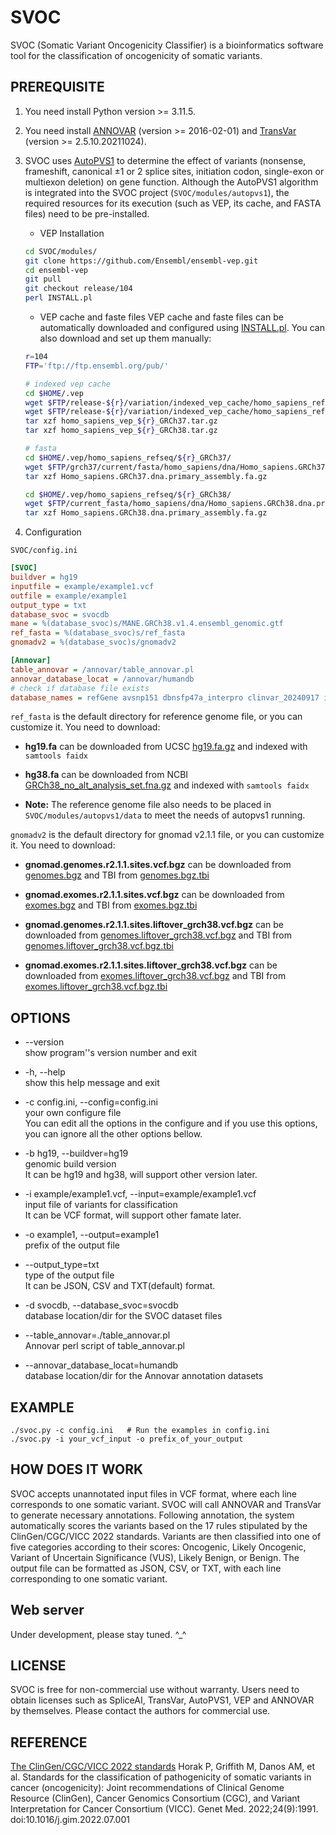 # SVOC
SVOC (Somatic Variant Oncogenicity Classifier) is a bioinformatics software tool for the classification of oncogenicity of somatic variants.

## PREREQUISITE

1. You need install Python version >= 3.11.5.
2. You need install [ANNOVAR](http://annovar.openbioinformatics.org/en/latest/) (version >= 2016-02-01) and [TransVar](https://github.com/zwdzwd/transvar) (version >= 2.5.10.20211024).
3. SVOC uses [AutoPVS1](https://github.com/JiguangPeng/autopvs1) to determine the effect of variants (nonsense, frameshift, canonical ±1 or 2 splice sites, initiation codon, single-exon or multiexon deletion) on gene function. Although the AutoPVS1 algorithm is integrated into the SVOC project (`SVOC/modules/autopvs1`), the required resources for its execution (such as VEP, its cache, and FASTA files) need to be pre-installed.

    - VEP Installation
    ```bash
    cd SVOC/modules/
    git clone https://github.com/Ensembl/ensembl-vep.git
    cd ensembl-vep
    git pull
    git checkout release/104
    perl INSTALL.pl
    ```

    - VEP cache and faste files
    VEP cache and faste files can be automatically downloaded and configured using [INSTALL.pl](https://www.ensembl.org/info/docs/tools/vep/script/vep_download.html#installer). You can also download and set up them manually:

    ```bash
    r=104
    FTP='ftp://ftp.ensembl.org/pub/'

    # indexed vep cache
    cd $HOME/.vep
    wget $FTP/release-${r}/variation/indexed_vep_cache/homo_sapiens_refseq_vep_${r}_GRCh38.tar.gz
    wget $FTP/release-${r}/variation/indexed_vep_cache/homo_sapiens_refseq_vep_${r}_GRCh37.tar.gz
    tar xzf homo_sapiens_vep_${r}_GRCh37.tar.gz
    tar xzf homo_sapiens_vep_${r}_GRCh38.tar.gz

    # fasta
    cd $HOME/.vep/homo_sapiens_refseq/${r}_GRCh37/
    wget $FTP/grch37/current/fasta/homo_sapiens/dna/Homo_sapiens.GRCh37.dna.primary_assembly.fa.gz
    tar xzf Homo_sapiens.GRCh37.dna.primary_assembly.fa.gz

    cd $HOME/.vep/homo_sapiens_refseq/${r}_GRCh38/
    wget $FTP/current_fasta/homo_sapiens/dna/Homo_sapiens.GRCh38.dna.primary_assembly.fa.gz
    tar xzf Homo_sapiens.GRCh38.dna.primary_assembly.fa.gz
    ```
4. Configuration

`SVOC/config.ini`

```ini
[SVOC]
buildver = hg19 
inputfile = example/example1.vcf
outfile = example/example1
output_type = txt
database_svoc = svocdb 
mane = %(database_svoc)s/MANE.GRCh38.v1.4.ensembl_genomic.gtf
ref_fasta = %(database_svoc)s/ref_fasta
gnomadv2 = %(database_svoc)s/gnomadv2

[Annovar]
table_annovar = /annovar/table_annovar.pl
annovar_database_locat = /annovar/humandb
# check if database file exists
database_names = refGene avsnp151 dbnsfp47a_interpro clinvar_20240917 intervar_20180118 dbnsfp47a dbscsnv11
```
`ref_fasta` is the default directory for reference genome file, or you can customize it. You need to download:    

- **hg19.fa** can be downloaded from UCSC [hg19.fa.gz](https://hgdownload.soe.ucsc.edu/goldenPath/hg19/bigZips/) and indexed with `samtools faidx`

- **hg38.fa** can be downloaded from NCBI [GRCh38_no_alt_analysis_set.fna.gz](http://ftp.ncbi.nlm.nih.gov/genomes/all/GCA/000/001/405/GCA_000001405.15_GRCh38/seqs_for_alignment_pipelines.ucsc_ids/) and indexed with `samtools faidx`

- **Note:** The reference genome file also needs to be placed in `SVOC/modules/autopvs1/data` to meet the needs of autopvs1 running.

`gnomadv2` is the default directory for gnomad v2.1.1 file, or you can customize it. You need to download: 

- **gnomad.genomes.r2.1.1.sites.vcf.bgz** can be downloaded from [genomes.bgz](https://storage.googleapis.com/gcp-public-data--gnomad/release/2.1.1/vcf/genomes/gnomad.genomes.r2.1.1.sites.vcf.bgz) and TBI from [genomes.bgz.tbi](https://storage.googleapis.com/gcp-public-data--gnomad/release/2.1.1/vcf/genomes/gnomad.genomes.r2.1.1.sites.vcf.bgz.tbi)

- **gnomad.exomes.r2.1.1.sites.vcf.bgz** can be downloaded from [exomes.bgz](https://storage.googleapis.com/gcp-public-data--gnomad/release/2.1.1/vcf/exomes/gnomad.exomes.r2.1.1.sites.vcf.bgz) and TBI from [exomes.bgz.tbi](https://storage.googleapis.com/gcp-public-data--gnomad/release/2.1.1/vcf/exomes/gnomad.exomes.r2.1.1.sites.vcf.bgz.tbi)

- **gnomad.genomes.r2.1.1.sites.liftover_grch38.vcf.bgz** can be downloaded from [genomes.liftover_grch38.vcf.bgz](https://storage.googleapis.com/gcp-public-data--gnomad/release/2.1.1/liftover_grch38/vcf/genomes/gnomad.genomes.r2.1.1.sites.liftover_grch38.vcf.bgz) and TBI from [genomes.liftover_grch38.vcf.bgz.tbi](https://storage.googleapis.com/gcp-public-data--gnomad/release/2.1.1/liftover_grch38/vcf/genomes/gnomad.genomes.r2.1.1.sites.liftover_grch38.vcf.bgz.tbi)

- **gnomad.exomes.r2.1.1.sites.liftover_grch38.vcf.bgz** can be downloaded from [exomes.liftover_grch38.vcf.bgz](https://storage.googleapis.com/gcp-public-data--gnomad/release/2.1.1/liftover_grch38/vcf/exomes/gnomad.exomes.r2.1.1.sites.liftover_grch38.vcf.bgz) and TBI from [exomes.liftover_grch38.vcf.bgz.tbi](https://storage.googleapis.com/gcp-public-data--gnomad/release/2.1.1/liftover_grch38/vcf/exomes/gnomad.exomes.r2.1.1.sites.liftover_grch38.vcf.bgz.tbi)

## OPTIONS

- --version             
show program''s version number and exit

- -h, --help              
show this help message and exit  

- -c config.ini, --config=config.ini           
your own configure file           
You can edit all the options in the configure and if you use this options, you can ignore all the other options bellow.

- -b hg19, --buildver=hg19    
genomic build version           
It can be hg19 and hg38, will support other version later.

- -i example/example1.vcf, --input=example/example1.vcf           
input file of variants for classification           
It can be VCF format, will support other famate later.

- -o example1, --output=example1     
prefix of the output file

- --output_type=txt     
type of the output file     
It can be JSON, CSV and TXT(default) format.

- -d svocdb, --database_svoc=svocdb     
database location/dir for the SVOC dataset files

- --table_annovar=./table_annovar.pl     
Annovar perl script of table_annovar.pl

- --annovar_database_locat=humandb     
database location/dir for the Annovar annotation datasets


## EXAMPLE
```
./svoc.py -c config.ini   # Run the examples in config.ini
./svoc.py -i your_vcf_input -o prefix_of_your_output
```

## HOW DOES IT WORK

SVOC accepts unannotated input files in VCF format, where each line corresponds to one somatic variant. SVOC will call ANNOVAR and TransVar to generate necessary annotations. Following annotation, the system automatically scores the variants based on the 17 rules stipulated by the ClinGen/CGC/VICC 2022 standards. Variants are then classified into one of five categories according to their scores: Oncogenic, Likely Oncogenic, Variant of Uncertain Significance (VUS), Likely Benign, or Benign. The output file can be formatted as JSON, CSV, or TXT, with each line corresponding to one somatic variant.

## Web server
Under development, please stay tuned. ^_^

## LICENSE

SVOC is free for non-commercial use without warranty. Users need to obtain licenses such as SpliceAI, TransVar, AutoPVS1, VEP and ANNOVAR by themselves. Please contact the authors for commercial use.

## REFERENCE
[The ClinGen/CGC/VICC 2022 standards](https://pubmed.ncbi.nlm.nih.gov/36063163/) Horak P, Griffith M, Danos AM, et al. Standards for the classification of pathogenicity of somatic variants in cancer (oncogenicity): Joint recommendations of Clinical Genome Resource (ClinGen), Cancer Genomics Consortium (CGC), and Variant Interpretation for Cancer Consortium (VICC). Genet Med. 2022;24(9):1991. doi:10.1016/j.gim.2022.07.001
